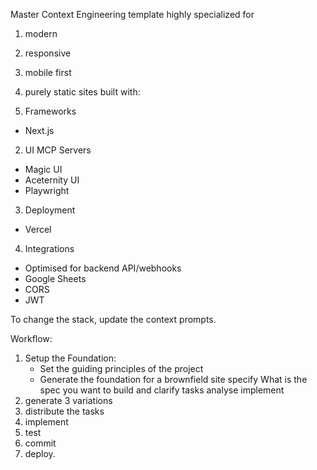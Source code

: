 Master Context Engineering template highly specialized for 
1. modern
2. responsive
4. mobile first
5. purely static sites built with:

1. Frameworks
  - Next.js

2. UI MCP Servers
  - Magic UI
  - Aceternity UI
  - Playwright

3. Deployment
  - Vercel

4. Integrations
  - Optimised for backend API/webhooks
  - Google Sheets
  - CORS
  - JWT

To change the stack, update the context prompts.

Workflow:
1. Setup the Foundation:
   - Set the guiding principles of the project
   - Generate the foundation for a brownfield site
specify What is the spec you want to build and clarify
tasks
analyse
implement
4. generate 3 variations
4. distribute the tasks
5. implement
6. test
7. commit
8. deploy.
